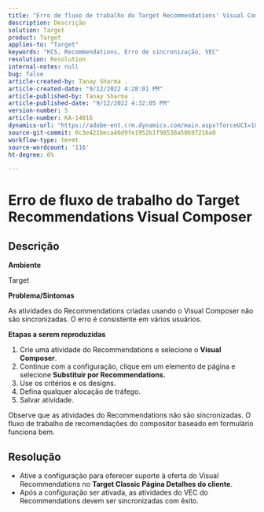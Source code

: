 ```yaml
---
title: "Erro de fluxo de trabalho do Target Recommendations' Visual Composer"
description: Descrição
solution: Target
product: Target
applies-to: "Target"
keywords: "KCS, Recommendations, Erro de sincronização, VEC"
resolution: Resolution
internal-notes: null
bug: false
article-created-by: Tanay Sharma .
article-created-date: "9/12/2022 4:28:01 PM"
article-published-by: Tanay Sharma .
article-published-date: "9/12/2022 4:32:05 PM"
version-number: 5
article-number: KA-14016
dynamics-url: "https://adobe-ent.crm.dynamics.com/main.aspx?forceUCI=1&pagetype=entityrecord&etn=knowledgearticle&id=4bbfbbd8-b732-ed11-9db1-002248086735"
source-git-commit: 0c3e421beca46d9fe1952b1f98538a50697216a0
workflow-type: tm+mt
source-wordcount: '116'
ht-degree: 6%

---
```


# Erro de fluxo de trabalho do Target Recommendations Visual Composer

## Descrição


<b>Ambiente</b>

Target



<b>Problema/Sintomas</b>

As atividades do Recommendations criadas usando o Visual Composer não são sincronizadas. O erro é consistente em vários usuários.

<b>Etapas a serem reproduzidas</b>

1. Crie uma atividade do Recommendations e selecione o <b>Visual Composer</b>.
2. Continue com a configuração, clique em um elemento de página e selecione <b>Substituir por Recommendations.</b>
3. Use os critérios e os designs.
4. Defina qualquer alocação de tráfego.
5. Salvar atividade.




Observe que as atividades do Recommendations não são sincronizadas. O fluxo de trabalho de recomendações do compositor baseado em formulário funciona bem.


## Resolução


- Ative a configuração para oferecer suporte à oferta do Visual Recommendations no <b>Target Classic </b> <b>Página Detalhes do cliente</b>.
- Após a configuração ser ativada, as atividades do VEC do Recommendations devem ser sincronizadas com êxito.



